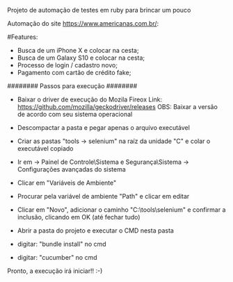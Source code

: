 Projeto de automação de testes em ruby para brincar um pouco

Automação do site https://www.americanas.com.br/:

#Features:
* Busca de um iPhone X e colocar na cesta;
* Busca de um Galaxy S10 e colocar na cesta;
* Processo de login / cadastro novo;
* Pagamento com cartão de crédito fake;

######## Passos para execução ########
* Baixar o driver de execução do Mozila Fireox
Link: https://github.com/mozilla/geckodriver/releases
OBS: Baixar a versão de acordo com seu sistema operacional

* Descompactar a pasta e pegar apenas o arquivo executável
* Criar as pastas "tools -> selenium" na raíz da unidade "C" e colar o executável copiado
* Ir em -> Painel de Controle\Sistema e Segurança\Sistema -> Configurações avançadas do sistema
* Clicar em "Variáveis de Ambiente"
* Procurar pela variável de ambiente "Path" e clicar em editar
* Clicar em "Novo", adicionar o caminho "C:\tools\selenium" e confirmar a inclusão, clicando em OK (até fechar tudo)
* Abrir a pasta do projeto e executar o CMD nesta pasta
* digitar: "bundle install" no cmd
* digitar: "cucumber" no cmd

Pronto, a execução irá iniciar!! :-)
